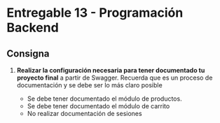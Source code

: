 # Entregable 13 - Programación Backend

## Consigna

1. **Realizar la configuración necesaria para tener documentado tu proyecto final** a partir de Swagger. Recuerda que es un proceso de documentación y se debe ser lo más claro posible

   -  Se debe tener documentado el módulo de productos.
   -  Se debe tener documentado el módulo de carrito
   -  No realizar documentación de sesiones
